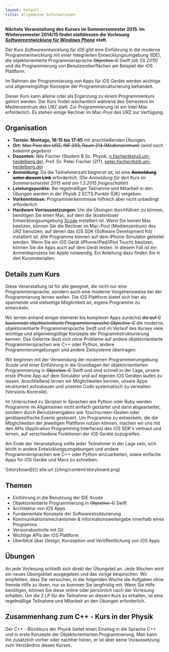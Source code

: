 ```yaml
---
layout: default
title: Allgemeine Informationen
---
```


**Nächste Veranstaltung des Kurses im Sommersemester 2015. Im Wintersemester 2014/15 findet stattdessen die Vorlesung _[Softwareentwicklung für Windows Phone](http://sus.ziti.uni-heidelberg.de/Lehre/WinPhone1415/?lang=de)_ statt.**

Der Kurs *Softwareentwicklung für iOS* gibt eine Einführung in die moderne Programmentwicklung mit einer Integrierten Entwicklungsumgebung (IDE), die objektorientierte Programmiersprache <s>Objective-C</s> Swift *(ab SS 2015)* und die Programmierung von Benutzeroberflächen am Beispiel der iOS Plattform.

Im Rahmen der Programmierung von Apps für iOS Geräte werden wichtige und allgemeingültige Konzepte der Programmstrukturierung behandelt.

Dieser Kurs kann alleine oder als Ergänzung zu einem Programmierkurs gehört werden. Der Kurs findet wöchentlich während des Semesters im Medienzentrum des URZ statt. Zur Programmierung ist ein Intel-Mac erforderlich. Es stehen einige Rechner im Mac-Pool des URZ zur Verfügung.

## Organisation

- **Termin: Montags, 16:15 bis 17:45** mit anschließenden Übungen.
- **Ort:** <s>Mac Pool des URZ, INF 293, Raum 214 (Medienzentrum)</s> *(wird noch bekannt gegeben)*
- **Dozenten:** Nils Fischer (Student B.Sc. Physik, [n.fischer@stud.uni-heidelberg.de](mailto:n.fischer@stud.uni-heidelberg.de)), Prof. Dr. Peter Fischer (ZITI, [peter.fischer@ziti.uni-heidelberg.de](mailto:peter.fischer@ziti.uni-heidelberg.de))
- **Anmeldung:** Da die Teilnehmerzahl begrenzt ist, ist eine **<s>Anmeldung unter diesem Link</s>** erforderlich. *(Die Anmeldung für den Kurs im Sommersemester 2015 wird am 1.3.2015 freigeschaltet)*
- **Leistungspunkte:** Bei regelmäßiger Teilnahme und Mitarbeit in den Übungen werden in der Physik 2 ECTS Punkte (ÜK) vergeben.
- **Vorkenntnisse:** Programmierkenntnisse hilfreich aber nicht unbedingt erforderlich
- **Hardware Vorraussetzungen:**
	Um die Übungen durchführen zu können, benötigen Sie einen Mac, auf dem die (kostenlose) 
	Entwicklungsumgebung [Xcode](https://itunes.apple.com/de/app/xcode/id497799835?mt=12) installiert ist.
	Wenn Sie keinen Mac besitzen, können Sie die Rechner im Mac-Pool (Medienzentrum) des URZ benutzen, auf denen das iOS SDK (Software Development Kit) installiert ist.
	Alle Programme können auf dem iPhone-Simulator getestet werden.
	Wenn Sie ein iOS Gerät (iPhone/iPad/iPod Touch) besitzen, können Sie die Apps auch auf dem Gerät testen. In diesem Fall ist ein Anmeldeprozess bei Apple notwendig. Ein Anleitung dazu finden Sie in den Kursmaterialien.

## Details zum Kurs

Diese Veranstaltung ist für alle geeignet, die nicht nur eine Programmiersprache, sondern auch eine moderne Vorgehensweise bei der Programmierung lernen wollen. Die iOS Plattform bietet sich hier als spannende und vielseitige Möglichkeit an, eigene Programme zu entwickeln.

Wir lernen anhand einiger kleinerer bis komplexer Apps zunächst <s>die auf C basierende objektorientierte Programmiersprache *Objective-C*</s> die moderne, objektorientierte Programmiersprache *Swift* und im Verlauf des Kurses viele wichtige und allgemeingültige Konzepte der Programmstrukturierung kennen. Das Gelernte lässt sich ohne Probleme auf andere objektorientierte Programmiersprachen wie C++ oder Python, andere Programmierumgebungen und andere Zielsysteme übertragen.

Wir beginnen mit der Verwendung der modernen Programmierumgebung *Xcode* und einer Einführung in die Grundlagen der objektorientierten Programmierung in <s>Objective-C</s> Swift und sind schnell in der Lage, unsere erste iPhone App auf dem Simulator und auf eigenen iOS Geräten laufen zu lassen. Anschließend lernen wir Möglichkeiten kennen, unsere Apps strukturiert aufzubauen und unseren Code systematisch zu verwalten (Versions-Kontrolle).

Im Unterschied zu Skripten in Sprachen wie Python oder Ruby werden Programme im Allgemeinen nicht einfach gestartet und dann abgearbeitet, sondern durch Benutzereingaben wie Touchscreen-Gesten oder gerätspezifische Events gesteuert. Um Programme zu entwickeln, die die Möglichkeiten der jeweiligen Plattform nutzen können, machen wir uns mit den APIs (Application Programming Interfaces) des iOS SDK's vertraut und lernen, auf verschiedene Funktionen der iOS Geräte zuzugreifen.

Am Ende der Veranstaltung sollte jeder Teilnehmer in der Lage sein, sich leicht in andere Entwicklungsumgebungen und andere Programmiersprachen wie C++ oder Python einzuarbeiten, sowie einfache Apps für iOS Geräte und Macs zu schreiben.

![storyboard]({{ site.url }}/img/content/storyboard.png)

## Themen

- Einführung in die Benutzung der IDE Xcode
- Objektorientierte Programmierung in <s>Objective-C</s> Swift
- Architektur von iOS Apps
- Fundamentale Konzepte der Softwarestrukturierung
- Kommunikationsmechanismen & Informationsweitergabe innerhalb eines Programms
- Versionskontrolle mit Git
- Wichtige APIs der iOS Plattform
- Überblick über Design, Konzeption und Veröffentlichung von iOS Apps

## Übungen

An jede Vorlesung schließt sich direkt der Übungsteil an. Jede Wochen wird ein neues Übungsblatt ausgegeben und das vorige besprochen. Wir empfehlen, dass Sie versuchen, in der folgenden Woche die Aufgaben ohne fremde Hilfe zu lösen, nur so kommen Sie langfristig mit. Wenn Sie Hilfe benötigen, können Sie diese online oder persönlich nach der Vorlesung erhalten. Um die 2 LP für die Teilnahme an diesem Kurs zu erhalten, ist eine regelmäßige Teilnahme und Mitarbeit an den Übungen erforderlich.

## Zusammenhang zum C++ - Kurs in der Physik

Der C++ - Blockkurs der Physik bietet einen Einstieg in die Sprache C++ und in erste Konzepte der Objektorientierten Programmierung. Man kann ihn zusätzlich vorher oder nachher hören, er ist aber keine Voraussetzung zum Verständnis dieses Kurses.

